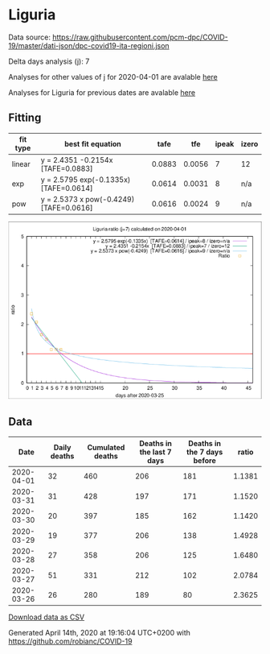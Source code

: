 # Liguria

Data source: https://raw.githubusercontent.com/pcm-dpc/COVID-19/master/dati-json/dpc-covid19-ita-regioni.json

Delta days analysis (j): 7

Analyses for other values of j for 2020-04-01 are avalable [here](../2020-04-01/README.md)

Analyses for Liguria for previous dates are avalable [here](../README.md)

## Fitting 
|fit type|best fit equation|tafe|tfe|ipeak|izero|
|-------|-----|--------|------|---|---|
|linear|y = 2.4351 -0.2154x  [TAFE=0.0883]|0.0883|0.0056|7|12|
|exp|y = 2.5795 exp(-0.1335x)  [TAFE=0.0614]|0.0614|0.0031|8|n/a|
|pow|y = 2.5373 x pow(-0.4249)  [TAFE=0.0616]|0.0616|0.0024|9|n/a|

![Plot](COVID-19_liguria_j7_2020-04-01.png)

## Data
|Date|Daily deaths|Cumulated deaths|Deaths in the last 7 days|Deaths in the 7 days before|ratio|
|----|----------|-----------|-------|--------------------|-----|
|2020-04-01|32|460|206|181|1.1381|
|2020-03-31|31|428|197|171|1.1520|
|2020-03-30|20|397|185|162|1.1420|
|2020-03-29|19|377|206|138|1.4928|
|2020-03-28|27|358|206|125|1.6480|
|2020-03-27|51|331|212|102|2.0784|
|2020-03-26|26|280|189|80|2.3625|

[Download data as CSV](COVID-19_liguria_j7_2020-04-01.csv)

Generated April 14th, 2020 at 19:16:04 UTC+0200 with https://github.com/robianc/COVID-19
